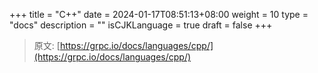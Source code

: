 +++
title = "C++"
date = 2024-01-17T08:51:13+08:00
weight = 10
type = "docs"
description = ""
isCJKLanguage = true
draft = false
+++

> 原文: [https://grpc.io/docs/languages/cpp/](https://grpc.io/docs/languages/cpp/)
